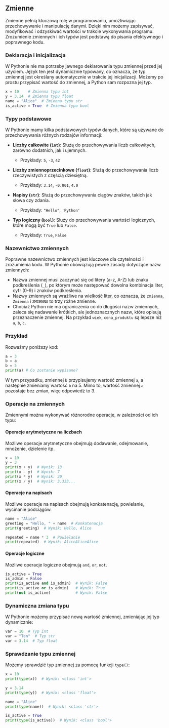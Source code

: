 ## Zmienne

Zmienne pełnią kluczową rolę w programowaniu, umożliwiając przechowywanie i manipulację danymi. Dzięki nim możemy zapisywać, modyfikować i odzyskiwać wartości w trakcie wykonywania programu. Zrozumienie zmiennych i ich typów jest podstawą do pisania efektywnego i poprawnego kodu.

### Deklaracja i inicjalizacja

W Pythonie nie ma potrzeby jawnego deklarowania typu zmiennej przed jej użyciem. Język ten jest dynamicznie typowany, co oznacza, że typ zmiennej jest określany automatycznie w trakcie jej inicjalizacji. Możemy po prostu przypisać wartość do zmiennej, a Python sam rozpozna jej typ.

```python
x = 10    # Zmienna typu int
y = 3.14  # Zmienna typu float
name = "Alice"  # Zmienna typu str
is_active = True  # Zmienna typu bool
```

### Typy podstawowe

W Pythonie mamy kilka podstawowych typów danych, które są używane do przechowywania różnych rodzajów informacji:

- **Liczby całkowite (`int`)**: Służą do przechowywania liczb całkowitych, zarówno dodatnich, jak i ujemnych.
  - Przykłady: `5`, `-3`, `42`

- **Liczby zmiennoprzecinkowe (`float`)**: Służą do przechowywania liczb rzeczywistych z częścią dziesiętną.
  - Przykłady: `3.14`, `-0.001`, `4.0`

- **Napisy (`str`)**: Służą do przechowywania ciągów znaków, takich jak słowa czy zdania.
  - Przykłady: `"Hello"`, `'Python'`

- **Typ logiczny (`bool`)**: Służy do przechowywania wartości logicznych, które mogą być `True` lub `False`.
  - Przykłady: `True`, `False`

### Nazewnictwo zmiennych

Poprawne nazewnictwo zmiennych jest kluczowe dla czytelności i zrozumienia kodu. W Pythonie obowiązują pewne zasady dotyczące nazw zmiennych:

- Nazwa zmiennej musi zaczynać się od litery (a-z, A-Z) lub znaku podkreślenia (`_`), po którym może następować dowolna kombinacja liter, cyfr (0-9) i znaków podkreślenia.
- Nazwy zmiennych są wrażliwe na wielkość liter, co oznacza, że `zmienna`, `Zmienna` i `ZMIENNA` to trzy różne zmienne.
- Chociaż Python nie ma ograniczenia co do długości nazw zmiennych, zaleca się nadawanie krótkich, ale jednoznacznych nazw, które opisują przeznaczenie zmiennej. Na przykład `wiek`, `cena_produktu` są lepsze niż `a`, `b`, `c`.

### Przykład

Rozważmy poniższy kod:

```python
a = 3
b = a
b = 5
print(a) # Co zostanie wypisane?
```

W tym przypadku, zmiennej `b` przypisujemy wartość zmiennej `a`, a następnie zmieniamy wartość `b` na 5. Mimo to, wartość zmiennej `a` pozostaje bez zmian, więc odpowiedź to 3.

### Operacje na zmiennych

Zmiennymi można wykonywać różnorodne operacje, w zależności od ich typu:

#### Operacje arytmetyczne na liczbach

Możliwe operacje arytmetyczne obejmują dodawanie, odejmowanie, mnożenie, dzielenie itp.

```python
x = 10
y = 3
print(x + y)  # Wynik: 13
print(x - y)  # Wynik: 7
print(x * y)  # Wynik: 30
print(x / y)  # Wynik: 3.333...
```

#### Operacje na napisach

Możliwe operacje na napisach obejmują konkatenację, powielanie, wycinanie podciągów.

```python
name = "Alice"
greeting = "Hello, " + name  # Konkatenacja
print(greeting)  # Wynik: Hello, Alice

repeated = name * 3  # Powielanie
print(repeated)  # Wynik: AliceAliceAlice
```

#### Operacje logiczne

Możliwe operacje logiczne obejmują `and`, `or`, `not`.

```python
is_active = True
is_admin = False
print(is_active and is_admin)  # Wynik: False
print(is_active or is_admin)   # Wynik: True
print(not is_active)           # Wynik: False
```

### Dynamiczna zmiana typu

W Pythonie możemy przypisać nową wartość zmiennej, zmieniając jej typ dynamicznie:

```python
var = 10  # Typ int
var = "Ten"  # Typ str
var = 3.14  # Typ float
```

### Sprawdzanie typu zmiennej

Możemy sprawdzić typ zmiennej za pomocą funkcji `type()`:

```python
x = 10
print(type(x))  # Wynik: <class 'int'>

y = 3.14
print(type(y))  # Wynik: <class 'float'>

name = "Alice"
print(type(name))  # Wynik: <class 'str'>

is_active = True
print(type(is_active))  # Wynik: <class 'bool'>
```
